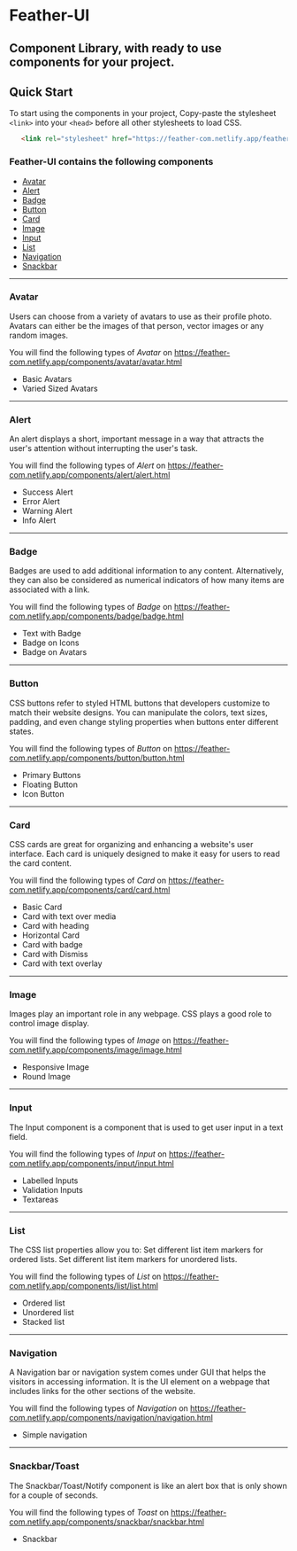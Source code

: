 # Feather-UI
Component Library, with ready to use components for your project.
---

## Quick Start

To start using the components in your project, Copy-paste the stylesheet `<link>` into your `<head>` before all other stylesheets to load CSS.

```html
   <link rel="stylesheet" href="https://feather-com.netlify.app/feather.css">
```
### Feather-UI contains the following components

- [Avatar](#avatar)
- [Alert](#alert)
- [Badge](#badge)
- [Button](#button)
- [Card](#card)
- [Image](#image)
- [Input](#input)
- [List](#list)
- [Navigation](#navigation)
- [Snackbar](#snackbar)

---

### Avatar

Users can choose from a variety of avatars to use as their profile photo. Avatars can either be the images of that person, vector images or any random images.

You will find the following types of _Avatar_ on https://feather-com.netlify.app/components/avatar/avatar.html

- Basic Avatars
- Varied Sized Avatars

---

### Alert

An alert displays a short, important message in a way that attracts the user's attention without interrupting the user's task.

You will find the following types of _Alert_ on https://feather-com.netlify.app/components/alert/alert.html

- Success Alert
- Error Alert
- Warning Alert
- Info Alert

---

### Badge

Badges are used to add additional information to any content. Alternatively, they can also be considered as numerical indicators of how many items are associated with a link.

You will find the following types of _Badge_ on https://feather-com.netlify.app/components/badge/badge.html

- Text with Badge
- Badge on Icons
- Badge on Avatars

---

### Button

CSS buttons refer to styled HTML buttons that developers customize to match their website designs. You can manipulate the colors, text sizes, padding, and even change styling properties when buttons enter different states.


You will find the following types of _Button_ on https://feather-com.netlify.app/components/button/button.html

- Primary Buttons
- Floating Button
- Icon Button

---

### Card

CSS cards are great for organizing and enhancing a website's user interface. Each card is uniquely designed to make it easy for users to read the card content. 

You will find the following types of _Card_ on https://feather-com.netlify.app/components/card/card.html

- Basic Card 
- Card with text over media
- Card with heading
- Horizontal Card
- Card with badge
- Card with Dismiss
- Card with text overlay

---

### Image

Images play an important role in any webpage. CSS plays a good role to control image display.

You will find the following types of _Image_ on https://feather-com.netlify.app/components/image/image.html

- Responsive Image
- Round Image

---

### Input

The Input component is a component that is used to get user input in a text field.

You will find the following types of _Input_ on https://feather-com.netlify.app/components/input/input.html

- Labelled Inputs
- Validation Inputs
- Textareas

---

### List

The CSS list properties allow you to: Set different list item markers for ordered lists. Set different list item markers for unordered lists.

You will find the following types of _List_ on https://feather-com.netlify.app/components/list/list.html

- Ordered list
- Unordered list
- Stacked list

---

### Navigation

A Navigation bar or navigation system comes under GUI that helps the visitors in accessing information. It is the UI element on a webpage that includes links for the other sections of the website.

You will find the following types of _Navigation_ on https://feather-com.netlify.app/components/navigation/navigation.html

- Simple navigation

---

### Snackbar/Toast

The Snackbar/Toast/Notify component is like an alert box that is only shown for a couple of seconds.

You will find the following types of _Toast_ on https://feather-com.netlify.app/components/snackbar/snackbar.html

- Snackbar